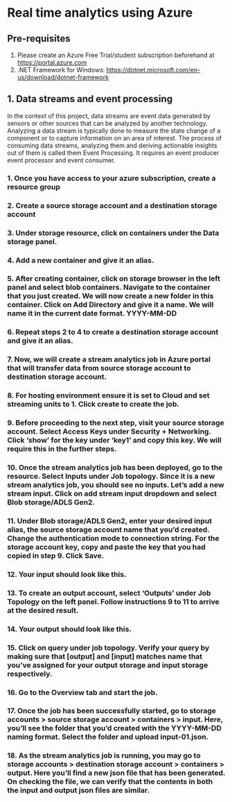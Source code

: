 # Real time analytics using Azure

## Pre-requisites
1.  Please create an Azure Free Trial/student subscription beforehand at https://portal.azure.com
2. .NET Framework for Windows: https://dotnet.microsoft.com/en-us/download/dotnet-framework

## 1. Data streams and event processing

In the context of this project, data streams are event data generated by sensors or other sources that can be analyzed by another technology. Analyzing a data stream is typically done to measure the state change of a component or to capture information on an area of interest. The process of consuming data streams, analyzing them and deriving actionable insights out of them is called them Event Processing. It requires an event producer event processor and event consumer. 

### 1. Once you have access to your azure subscription, create a resource group
### 2. Create a source storage account and a destination storage account
### 3. Under storage resource, click on containers under the Data storage panel. 
### 4. Add a new container and give it an alias.
### 5. After creating container, click on storage browser in the left panel and select blob containers. Navigate to the container that you just created. We will now create a new folder in this container. Click on Add Directory and give it a name. We will name it in the current date format. **YYYY-MM-DD**
### 6. Repeat steps 2 to 4 to create a destination storage account and give it an alias.
### 7. Now, we will create a stream analytics job in Azure portal that will transfer data from source storage account to destination storage account. 
### 8. For hosting environment ensure it is set to Cloud and set streaming units to 1. Click create to create the job. 
### 9. Before proceeding to the next step, visit your source storage account. Select Access Keys under Security + Networking. Click ‘show’ for the key under ‘key1’ and copy this key. We will require this in the further steps.
### 10. Once the stream analytics job has been deployed, go to the resource. Select Inputs under Job topology. Since it is a new stream analytics job, you should see no inputs. Let’s add a new stream input. Click on add stream input dropdown and select Blob storage/ADLS Gen2. 
### 11. Under Blob storage/ADLS Gen2, enter your desired input alias, the source storage account name that you’d created. Change the authentication mode to connection string. For the storage account key, copy and paste the key that you had copied in step 9. Click Save.
### 12. Your input should look like this.
### 13. To create an output account, select ‘Outputs’ under Job Topology on the left panel. Follow instructions 9 to 11 to arrive at the desired result.
### 14. Your output should look like this.
### 15. Click on query under job topology. Verify your query by making sure that [output] and [input] matches name that you’ve assigned for your output storage and input storage respectively.
### 16. Go to the Overview tab and start the job.
### 17. Once the job has been successfully started, go to storage accounts > source storage account > containers > input. Here, you’ll see the folder that you’d created with the YYYY-MM-DD naming format. Select the folder and upload input-01.json. 
### 18. As the stream analytics job is running, you may go to storage accounts > destination storage account > containers > output. Here you’ll find a new json file that has been generated. On checking the file, we can verify that the contents in both the input and output json files are similar.  
